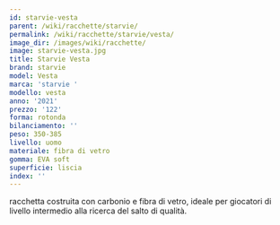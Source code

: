 ```yaml
---
id: starvie-vesta
parent: /wiki/racchette/starvie/
permalink: /wiki/racchette/starvie/vesta/
image_dir: /images/wiki/racchette/
image: starvie-vesta.jpg
title: Starvie Vesta
brand: starvie
model: Vesta
marca: 'starvie '
modello: vesta
anno: '2021'
prezzo: '122'
forma: rotonda
bilanciamento: ''
peso: 350-385
livello: uomo
materiale: fibra di vetro
gomma: EVA soft
superficie: liscia
index: ''
---
```

racchetta costruita con carbonio e fibra di vetro, ideale per giocatori di livello intermedio alla ricerca del salto di qualità.